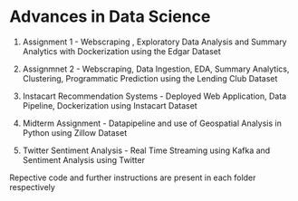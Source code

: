 # Advances in Data Science

1. Assignment 1 - Webscraping , Exploratory Data Analysis and Summary Analytics with Dockerization
using the Edgar Dataset

2. Assignmnet 2 - Webscraping, Data Ingestion, EDA, Summary Analytics, Clustering, Programmatic Prediction
using the Lending Club Dataset

3. Instacart Recommendation Systems - Deployed Web Application, Data Pipeline, Dockerization using Instacart Dataset

4. Midterm Assignment - Datapipeline and use of Geospatial Analysis in Python  using Zillow Dataset

5. Twitter Sentiment Analysis - Real Time Streaming using Kafka and Sentiment Analysis using Twitter

Repective code and further instructions are present in each folder respectively
